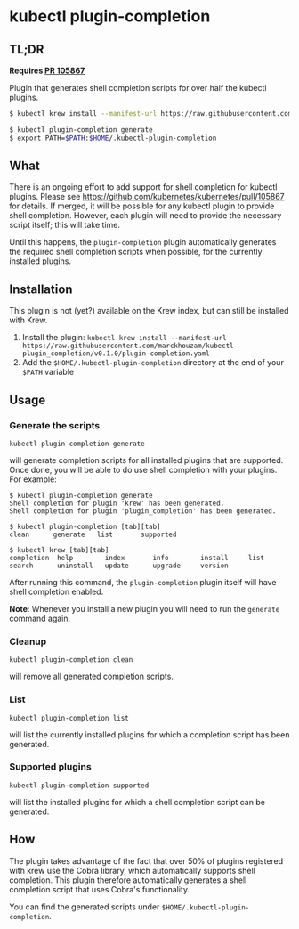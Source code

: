 # kubectl plugin-completion

## TL;DR

**Requires [PR 105867](https://github.com/kubernetes/kubernetes/pull/105867)**

Plugin that generates shell completion scripts for over half the kubectl plugins.

```bash
$ kubectl krew install --manifest-url https://raw.githubusercontent.com/marckhouzam/kubectl-plugin_completion/v0.1.0/plugin-completion.yaml

$ kubectl plugin-completion generate
$ export PATH=$PATH:$HOME/.kubectl-plugin-completion
```
## What

There is an ongoing effort to add support for shell completion for kubectl plugins.
Please see https://github.com/kubernetes/kubernetes/pull/105867 for details.
If merged, it will be possible for any kubectl plugin to provide shell completion.
However, each plugin will need to provide the necessary script itself; this
will take time.

Until this happens, the `plugin-completion` plugin automatically generates the required
shell completion scripts when possible, for the currently installed plugins.

## Installation

This plugin is not (yet?) available on the Krew index, but can still be installed with Krew.

1. Install the plugin: `kubectl krew install --manifest-url https://raw.githubusercontent.com/marckhouzam/kubectl-plugin_completion/v0.1.0/plugin-completion.yaml`
1. Add the `$HOME/.kubectl-plugin-completion` directory at the end of your `$PATH` variable

## Usage

### Generate the scripts
```
kubectl plugin-completion generate
```
will generate completion scripts for all installed plugins that are supported.
Once done, you will be able to do use shell completion with your plugins.  For example:
```
$ kubectl plugin-completion generate
Shell completion for plugin 'krew' has been generated.
Shell completion for plugin 'plugin_completion' has been generated.

$ kubectl plugin-completion [tab][tab]
clean      generate   list       supported

$ kubectl krew [tab][tab]
completion  help        index       info        install     list        search      uninstall   update      upgrade     version
```

After running this command, the `plugin-completion` plugin itself will have shell completion enabled.

**Note**: Whenever you install a new plugin you will need to run the `generate` command again. 

### Cleanup
```
kubectl plugin-completion clean
```
will remove all generated completion scripts.

### List
```
kubectl plugin-completion list
```
will list the currently installed plugins for which a completion script has been generated.

### Supported plugins
```
kubectl plugin-completion supported
```
will list the installed plugins for which a shell completion script can be generated.

## How

The plugin takes advantage of the fact that over 50% of plugins registered with krew use the
Cobra library, which automatically supports shell completion.  This plugin therefore automatically
generates a shell completion script that uses Cobra's functionality.

You can find the generated scripts under `$HOME/.kubectl-plugin-completion`.
